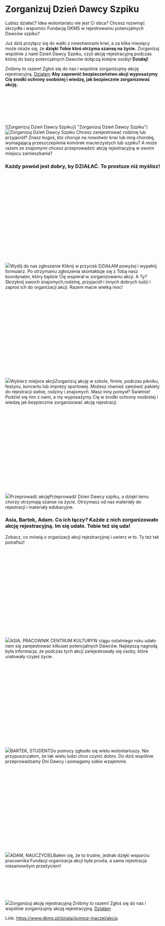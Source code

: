 # Zorganizuj Dzień Dawcy Szpiku

Lubisz działać? Idea wolontariatu nie jest Ci obca? Chcesz rozwinąć skrzydła i wspomóc Fundację DKMS w rejestrowaniu potencjalnych Dawców szpiku?


Już dziś przyłącz się do walki z nowotworami krwi, a za kilka miesięcy może okaże się, że **dzięki Tobie ktoś otrzyma szansę na życie.** Zorganizuj wspólnie z nami Dzień Dawcy Szpiku, czyli akcję rejestracyjną podczas której do bazy potencjalnych Dawców dołączą kolejne osoby! **Działaj!**


Zróbmy to razem! Zgłoś się do nas i wspólnie zorganizujmy akcję rejestracyjną. [Działam](/kontakt/dzien-dawcy "Zorganizuj Dzień Dawcy Szpiku")
**Aby zapewnić bezpieczeństwo akcji wyposażymy Cię środki ochrony osobistej i wiedzę, jak bezpiecznie zorganizować akcję.** 


![](data:image/svg+xml;charset=utf-8,%3Csvg%20height='208'%20width='1000'%20xmlns='http://www.w3.org/2000/svg'%20version='1.1'%3E%3C/svg%3E)![Zorganizuj Dzień Dawcy Szpiku]( "Zorganizuj Dzień Dawcy Szpiku")![Zorganizuj Dzień Dawcy Szpiku](https://assets-eu-01.kc-usercontent.com:443/bed48093-082e-0109-4b5f-7bdadab5eedd/e128ce91-20b5-4938-8831-e100b62d8fce/dasz%20rade.png?w=979&h=204&auto=format&lossless=true&fit=cover "Zorganizuj Dzień Dawcy Szpiku")
Chcesz zarejestrować rodzinę lub przyjaciół? Znasz kogoś, kto choruje na nowotwór krwi lub inną chorobę, wymagającą przeszczepienia komórek macierzystych lub szpiku? A może razem ze znajomymi chcesz przeprowadzić akcję rejestracyjną w swoim miejscu zamieszkania? 


### Każdy powód jest dobry, by DZIAŁAĆ. To prostsze niż myślisz!


![](data:image/svg+xml;charset=utf-8,%3Csvg%20height='450'%20width='800'%20xmlns='http://www.w3.org/2000/svg'%20version='1.1'%3E%3C/svg%3E)![]()![](https://assets-eu-01.kc-usercontent.com:443/bed48093-082e-0109-4b5f-7bdadab5eedd/454244c7-c8d9-4ff4-9d01-c31f1fccffd4/zgloszenie.png?w=800&h=450&auto=format&lossless=true&fit=cover)Wyślij do nas zgłoszenie Kliknij w przycisk DZIAŁAM powyżej i wypełnij formularz. Po otrzymaniu zgłoszenia skontaktuje się z Tobą nasz koordynator, który będzie Cię wspierał w zorganizowaniu akcji. A Ty? Skrzyknij swoich znajomych,rodzinę, przyjaciół i innych dobrych ludzi i zaproś ich do organizacji akcji. Razem macie wielką moc!![](data:image/svg+xml;charset=utf-8,%3Csvg%20height='450'%20width='800'%20xmlns='http://www.w3.org/2000/svg'%20version='1.1'%3E%3C/svg%3E)![]()![](https://assets-eu-01.kc-usercontent.com:443/bed48093-082e-0109-4b5f-7bdadab5eedd/a7d939bd-0353-483b-9051-51cbc431f2d7/Miejsce.png?w=800&h=450&auto=format&lossless=true&fit=cover)Wybierz miejsce akcjiZorganizuj akcję w szkole, firmie, podczas pikniku, festynu, koncertu lub imprezy sportowej. Możesz również zamówić pakiety do rejestracji siebie, rodziny i znajomych. Masz inny pomysł? Świetnie! Podziel się nim z nami, a my wyposażymy Cię w środki ochrony osobistej i wiedzę jak bezpiecznie zorganizować akcję rejestracji.![](data:image/svg+xml;charset=utf-8,%3Csvg%20height='450'%20width='800'%20xmlns='http://www.w3.org/2000/svg'%20version='1.1'%3E%3C/svg%3E)![]()![](https://assets-eu-01.kc-usercontent.com:443/bed48093-082e-0109-4b5f-7bdadab5eedd/bd9d7fc1-611c-49a9-9279-6738d4acf368/Akcja.png?w=800&h=450&auto=format&lossless=true&fit=cover)Przeprowadź akcjęPrzeprowadź Dzień Dawcy szpiku, a dzięki temu chorzy otrzymają szanse na życie. Otrzymasz od nas materiały do rejestracji i materiały edukacyjne.
### Asia, Bartek, Adam. Co ich łączy? Każde z nich zorganizowało akcję rejestracyjną. Im się udało. Tobie też się uda!


Zobacz, co mówią o organizacji akcji rejestracyjnej i uwierz w to. Ty też tak potrafisz!


![](data:image/svg+xml;charset=utf-8,%3Csvg%20height='450'%20width='800'%20xmlns='http://www.w3.org/2000/svg'%20version='1.1'%3E%3C/svg%3E)![]()![](https://assets-eu-01.kc-usercontent.com:443/bed48093-082e-0109-4b5f-7bdadab5eedd/733308d3-c3af-491f-9197-2880a7f59c05/asia.png?w=800&h=450&auto=format&lossless=true&fit=cover)ASIA, PRACOWNIK CENTRUM KULTURYW ciągu ostatniego roku udało nam się zarejestrować kilkuset potencjalnych Dawców. Najlepszą nagrodą była informacja, że podczas tych akcji zarejestrowały się osoby, które uratowały czyjeś życie.![](data:image/svg+xml;charset=utf-8,%3Csvg%20height='450'%20width='800'%20xmlns='http://www.w3.org/2000/svg'%20version='1.1'%3E%3C/svg%3E)![]()![](https://assets-eu-01.kc-usercontent.com:443/bed48093-082e-0109-4b5f-7bdadab5eedd/5199bd32-e057-41d2-b151-ca5d8e228aa9/bartek.png?w=800&h=450&auto=format&lossless=true&fit=cover)BARTEK, STUDENTDo pomocy zgłosiło się wielu wolontariuszy. Nie przypuszczałem, że tak wielu ludzi chce czynić dobro. Do dziś wspólnie przeprowadzamy Dni Dawcy i pomagamy sobie wzajemnie.![](data:image/svg+xml;charset=utf-8,%3Csvg%20height='450'%20width='800'%20xmlns='http://www.w3.org/2000/svg'%20version='1.1'%3E%3C/svg%3E)![]()![](https://assets-eu-01.kc-usercontent.com:443/bed48093-082e-0109-4b5f-7bdadab5eedd/ec7c6322-29f0-41e7-b669-c8099133dcf6/adam_300.png?w=800&h=450&auto=format&lossless=true&fit=cover)ADAM, NAUCZYCIELBałem się, że to trudne, jednak dzięki wsparciu pracownika Fundacji organizacja akcji była prosta, a sama rejestracja niesamowitym przeżyciem!
![](data:image/svg+xml;charset=utf-8,%3Csvg%20height='188'%20width='944'%20xmlns='http://www.w3.org/2000/svg'%20version='1.1'%3E%3C/svg%3E)![]()![](https://assets-eu-01.kc-usercontent.com:443/bed48093-082e-0109-4b5f-7bdadab5eedd/6cc9f667-be2c-4ee8-9b44-6f9a9b01ec16/ruszaj.png?w=944&h=188&auto=format&lossless=true&fit=crop)Zorganizuj akcję rejestracyjną
Zróbmy to razem! Zgłoś się do nas i wspólnie zorganizujmy akcję rejestracyjną. [Działam](/kontakt/dzien-dawcy "Zorganizuj Dzień Dawcy Szpiku")

Link: https://www.dkms.pl/dzialaj/pomoz-inaczej/akcja
